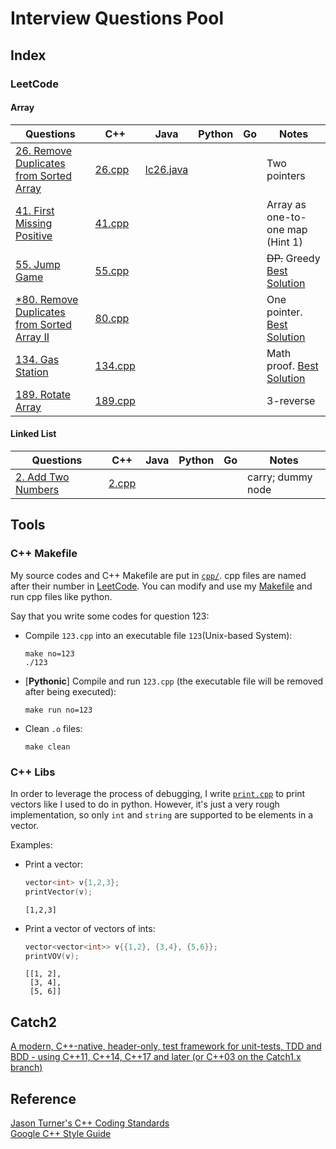 # Interview Questions Pool

## Index


### LeetCode
#### Array
|Questions|C++|Java|Python|Go|Notes|
|--|--|--|--|--|--|
|[26. Remove Duplicates from Sorted Array](https://leetcode.com/problems/remove-duplicates-from-sorted-array/)|[26.cpp](cpp/26.cpp)|[lc26.java](java/lc26.java)|||Two pointers|
|[41. First Missing Positive](https://leetcode.com/problems/first-missing-positive/)|[41.cpp](cpp/41.cpp)||||Array as one-to-one map (Hint 1)|
|[55. Jump Game](https://leetcode.com/problems/jump-game/)|[55.cpp](cpp/55.cpp)||||~~DP.~~ Greedy [Best Solution](https://leetcode.com/problems/jump-game/discuss/20917/Linear-and-simple-solution-in-C%2B%2B)|
|[*80. Remove Duplicates from Sorted Array II](https://leetcode.com/problems/remove-duplicates-from-sorted-array-ii/)|[80.cpp](cpp/80.cpp)||||One pointer. [Best Solution](https://leetcode.com/problems/remove-duplicates-from-sorted-array-ii/discuss/27976/3-6-easy-lines-C%2B%2B-Java-Python-Ruby)|
|[134. Gas Station](https://leetcode.com/problems/gas-station/)|[134.cpp](cpp/134.cpp)||||Math proof. [Best Solution](https://leetcode.com/problems/gas-station/discuss/42568/Share-some-of-my-ideas.)|
|[189. Rotate Array](https://leetcode.com/problems/rotate-array/)|[189.cpp](cpp/189.cpp)||||3-reverse|

#### Linked List
|Questions|C++|Java|Python|Go|Notes|
|--|--|--|--|--|--|
|[2. Add Two Numbers](https://leetcode.com/problems/add-two-numbers/)|[2.cpp](cpp/2.cpp)||||carry; dummy node|


## Tools
### C++ Makefile
My source codes and C++ Makefile are put in [`cpp/`](cpp). cpp files are named after their number in [LeetCode](https://leetcode.com/). You can modify and use my [Makefile](cpp/Makefile) and run cpp files like python.

Say that you write some codes for question 123:

- Compile `123.cpp` into an executable file `123`(Unix-based System):
    ```
    make no=123
    ./123
    ```
- [**Pythonic**] Compile and run `123.cpp` (the executable file will be removed after being executed):
    ```
    make run no=123
    ```
- Clean `.o` files:
    ```
    make clean
    ```


### C++ Libs
In order to leverage the process of debugging, I write [`print.cpp`](cpp/print.cpp) to print vectors like I used to do in python. However, it's just a very rough implementation, so only `int` and `string` are supported to be elements in a vector.

Examples:

- Print a vector:
    ```cpp
    vector<int> v{1,2,3};
    printVector(v);
    ```
    ```
    [1,2,3]
    ```

- Print a vector of vectors of ints:
    ```cpp
    vector<vector<int>> v{{1,2}, {3,4}, {5,6}};
    printVOV(v);
    ```
    ```
    [[1, 2],
     [3, 4],
     [5, 6]]
    ```


## Catch2
[A modern, C++-native, header-only, test framework for unit-tests, TDD and BDD - using C++11, C++14, C++17 and later (or C++03 on the Catch1.x branch)](https://github.com/catchorg/Catch2)


## Reference
[Jason Turner's C++ Coding Standards](https://gist.github.com/lefticus/10191322)  
[Google C++ Style Guide](https://google.github.io/styleguide/cppguide.html)
